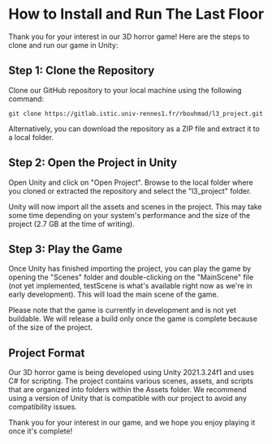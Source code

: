 # How to Install and Run The Last Floor

Thank you for your interest in our 3D horror game! Here are the steps to clone and run our game in Unity:

## Step 1: Clone the Repository

Clone our GitHub repository to your local machine using the following command:

```
git clone https://gitlab.istic.univ-rennes1.fr/rbouhmad/l3_project.git
```

Alternatively, you can download the repository as a ZIP file and extract it to a local folder.

## Step 2: Open the Project in Unity

Open Unity and click on "Open Project". Browse to the local folder where you cloned or extracted the repository and select the "l3_project" folder.

Unity will now import all the assets and scenes in the project. This may take some time depending on your system's performance and the size of the project (2.7 GB at the time of writing).

## Step 3: Play the Game

Once Unity has finished importing the project, you can play the game by opening the "Scenes" folder and double-clicking on the "MainScene" file (not yet implemented, testScene is what's available right now as we're in early development). This will load the main scene of the game.

Please note that the game is currently in development and is not yet buildable. We will release a build only once the game is complete because of the size of the project.

## Project Format

Our 3D horror game is being developed using Unity 2021.3.24f1 and uses C# for scripting. The project contains various scenes, assets, and scripts that are organized into folders within the Assets folder. We recommend using a version of Unity that is compatible with our project to avoid any compatibility issues.

Thank you for your interest in our game, and we hope you enjoy playing it once it's complete!
